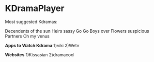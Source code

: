 KDramaPlayer
============


Most suggested Kdramas:

Decendents of the sun
Heirs 
sassy Go Go
Boys over Flowers
suspicious Partners 
Oh my venus 


**Apps to Watch Kdrama**
1)viki
2)Wetv

**Websites**
1)Kissasian 
2)dramacool 
